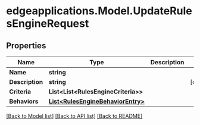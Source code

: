 # edgeapplications.Model.UpdateRulesEngineRequest

## Properties

Name | Type | Description | Notes
------------ | ------------- | ------------- | -------------
**Name** | **string** |  | 
**Description** | **string** |  | [optional] 
**Criteria** | **List&lt;List&lt;RulesEngineCriteria&gt;&gt;** |  | 
**Behaviors** | [**List&lt;RulesEngineBehaviorEntry&gt;**](RulesEngineBehaviorEntry.md) |  | 

[[Back to Model list]](../README.md#documentation-for-models) [[Back to API list]](../README.md#documentation-for-api-endpoints) [[Back to README]](../README.md)

